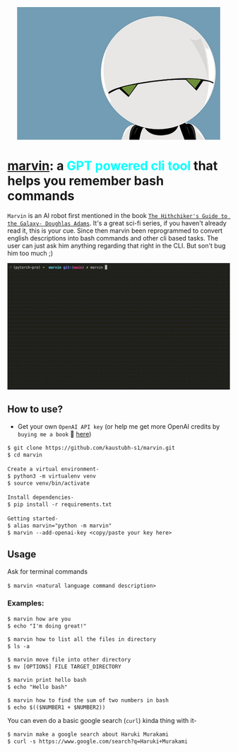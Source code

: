 <p align="center">
  <img width="460" height="300" src="assets/marvin.jpg">
</p>

# <u>marvin</u>: a <span style="color:aqua">GPT powered cli tool</span> that helps you remember bash commands

`Marvin` is an AI robot first mentioned in the book [`The Hithchiker's Guide to the Galaxy- Doughlas Adams`](https://en.wikipedia.org/wiki/The_Hitchhiker%27s_Guide_to_the_Galaxy). It's a great sci-fi series, if you haven't already read it, this is your cue. 
Since then marvin been reprogrammed to convert english descriptions into bash commands and other cli based tasks. The user can just ask him anything regarding that right in the CLI. But son't bug him too much ;)

![CLI Demo](assets/marvin_demo.gif)

## How to use?
- Get your own `OpenAI API key` (or help me get more OpenAI credits by `buying me a book` 👀 [here](https://www.buymeacoffee.com/kaus.moshttps://www.buymeacoffee.com/kaus.mos))
```
$ git clone https://github.com/kaustubh-s1/marvin.git 
$ cd marvin

Create a virtual environment-
$ python3 -m virtualenv venv
$ source venv/bin/activate

Install dependencies-
$ pip install -r requirements.txt

Getting started-
$ alias marvin="python -m marvin"
$ marvin --add-openai-key <copy/paste your key here>
```

## Usage

Ask for terminal commands

`$ marvin <natural language command description>`

### Examples:

```
$ marvin how are you
$ echo "I'm doing great!"
```

```
$ marvin how to list all the files in directory
$ ls -a
```

```
$ marvin move file into other directory  
$ mv [OPTIONS] FILE TARGET_DIRECTORY
```

```
$ marvin print hello bash 
$ echo "Hello bash"
```

```
$ marvin how to find the sum of two numbers in bash
$ echo $(($NUMBER1 + $NUMBER2))
```

You can even do a basic google search (`curl`) kinda thing with it-
```
$ marvin make a google search about Haruki Murakami 
$ curl -s https://www.google.com/search?q=Haruki+Murakami
```